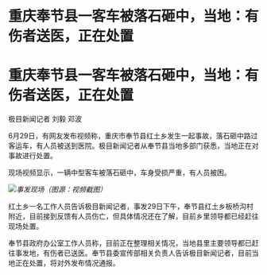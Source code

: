 # 重庆奉节县一客车被落石砸中，当地：有伤者送医，正在处置

# 重庆奉节县一客车被落石砸中，当地：有伤者送医，正在处置

极目新闻记者 刘毅 邓波

6月29日，有网友发布视频称，重庆市奉节县红土乡发生一起事故，落石砸中路过客运车，有人员被送到医院。极目新闻记者从奉节县当地多部门获悉，当地正在对事故进行处置。

现场视频显示，一辆中型客车被落石砸中，车身受损严重，有人员被困。

![](https://inews.gtimg.com/om_bt/Owlz5gg_kFmSL01G67_PZ33ZCa9Kdeuzg73m91iV8ZGfAAA/1000)_事发现场（图源：视频截图）_

红土乡一名工作人员告诉极目新闻记者，事发29日下午，奉节县红土乡板桥沟村附近，目前接到反馈有人员伤亡，但具体情况还在了解，目前乡里领导都已经赶往现场处置。

奉节县政府办公室工作人员称，目前正在整理相关情况，当地县里主要领导都已赶往事发地，有伤者已送医。奉节县委宣传部相关负责人告诉极目新闻记者，目前当地正在处置，将对外发布情况通报。


